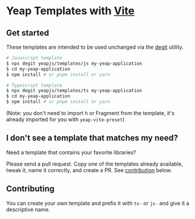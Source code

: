 # Yeap Templates with [Vite](https://vitejs.dev/)

## Get started

These templates are intended to be used unchanged via the [degit](https://github.com/Rich-Harris/degit) utility.

```bash
# Javascript template
$ npx degit yeapjs/templates/js my-yeap-application
$ cd my-yeap-application
$ npm install # or pnpm install or yarn
```

```bash
# Typescript template
$ npx degit yeapjs/templates/ts my-yeap-application
$ cd my-yeap-application
$ npm install # or pnpm install or yarn
```

(Note: you don't need to import h or Fragment from the template, it's already imported for you with `yeap-vite-preset`)

## I don't see a template that matches my need?

Need a template that contains your favorite libraries? 
 
Please send a pull request. Copy one of the templates already available, tweak it, name it correctly, and create a PR. See [contribution](#contributing) below.

## Contributing

You can create your own template and prefix it with `ts-` or `js-` and give it a descriptive name.
